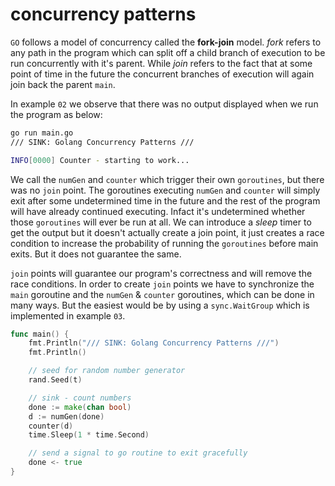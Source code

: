# concurrency patterns

`GO` follows a model of concurrency called the **fork-join** model. *fork* refers to any path in the program which can split off a child branch of execution to be run concurrently with it's parent. While *join* refers to the fact that at some point of time in the future the concurrent branches of execution will again join back the parent `main`.

In example `02` we observe that there was no output displayed when we run the program as below:

```bash
go run main.go
/// SINK: Golang Concurrency Patterns ///

INFO[0000] Counter - starting to work...
```

We call the `numGen` and `counter` which trigger their own `goroutines`, but there was no `join` point. The goroutines executing `numGen` and `counter` will simply exit after some undetermined time in the future and the rest of the program will have already continued executing. Infact it's undetermined whether those `goroutines` will ever be run at all. We can introduce a _sleep_ timer to get the output but it doesn't actually create a join point, it just creates a race condition to increase the probability of running the `goroutines` before main exits. But it does not guarantee the same.

`join` points will guarantee our program's correctness and will remove the race conditions. In order to create `join` points we have to synchronize the `main` goroutine and the `numGen` & `counter` goroutines, which can be done in many ways. But the easiest would be by using a `sync.WaitGroup` which is implemented in example `03`.





```go
func main() {
	fmt.Println("/// SINK: Golang Concurrency Patterns ///")
	fmt.Println()

	// seed for random number generator
	rand.Seed(t)

	// sink - count numbers
	done := make(chan bool)
	d := numGen(done)
	counter(d)
	time.Sleep(1 * time.Second)

	// send a signal to go routine to exit gracefully
	done <- true
}
```